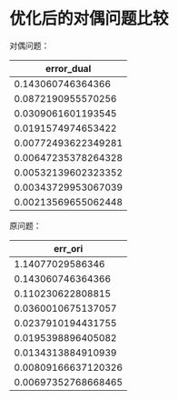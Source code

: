# 优化后的对偶问题比较

对偶问题：

| error_dual          |
|---------------------|
| 0.143060746364366   |
| 0.0872190955570256  |
| 0.0309061601193545  |
| 0.0191574974653422  |
| 0.00772493622349281 |
| 0.00647235378264328 |
| 0.00532139602323352 |
| 0.00343729953067039 |
| 0.00213569655062448 |


原问题：

| err_ori             |
|---------------------|
| 1.14077029586346    |
| 0.143060746364366   |
| 0.110230622808815   |
| 0.0360010675137057  |
| 0.0237910194431755  |
| 0.0195398896405082  |
| 0.0134313884910939  |
| 0.00809166637120326 |
| 0.00697352768668465 |
